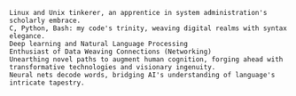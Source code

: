     Linux and Unix tinkerer, an apprentice in system administration's scholarly embrace.
    C, Python, Bash: my code's trinity, weaving digital realms with syntax elegance.
    Deep learning and Natural Language Processing
    Enthusiast of Data Weaving Connections (Networking)
    Unearthing novel paths to augment human cognition, forging ahead with transformative technologies and visionary ingenuity.
    Neural nets decode words, bridging AI's understanding of language's intricate tapestry.
